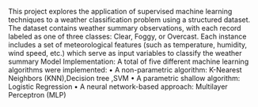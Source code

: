 This project explores the application of supervised machine learning techniques to a weather 
classification problem using a structured dataset. The dataset contains weather summary observations, 
with each record labeled as one of three classes: Clear, Foggy, or Overcast. Each instance includes a set 
of meteorological features (such as temperature, humidity, wind speed, etc.) which serve as input 
variables to classify the weather summary 
Model Implementation: A total of five different machine learning algorithms were implemented: 
• A non-parametric algorithm: K-Nearest Neighbors (KNN),Decision tree ,SVM 
• A parametric shallow algorithm: Logistic Regression 
• A neural network-based approach: Multilayer Perceptron (MLP) 
